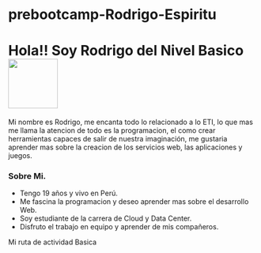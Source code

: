# prebootcamp-Rodrigo-Espiritu
<h1> Hola!! Soy Rodrigo del Nivel Basico <img src="https://media.tenor.com/EUezFJFLzr0AAAAC/saludos-hola.gif" width="100px"> </h1>

Mi nombre es Rodrigo, me encanta todo lo relacionado a lo ETI, lo que mas me llama la atencion de todo es la programacion, el como crear herramientas capaces de salir de nuestra imaginación, me gustaria aprender mas sobre la creacion de los servicios web, las aplicaciones y juegos.

### Sobre Mi.
- Tengo 19 años y vivo en Perú.
- Me fascina la programacion y deseo aprender mas sobre el desarrollo Web.
- Soy estudiante de la carrera de Cloud y Data Center.
- Disfruto el trabajo en equipo y aprender de mis compañeros.
  
Mi ruta de actividad Basica
